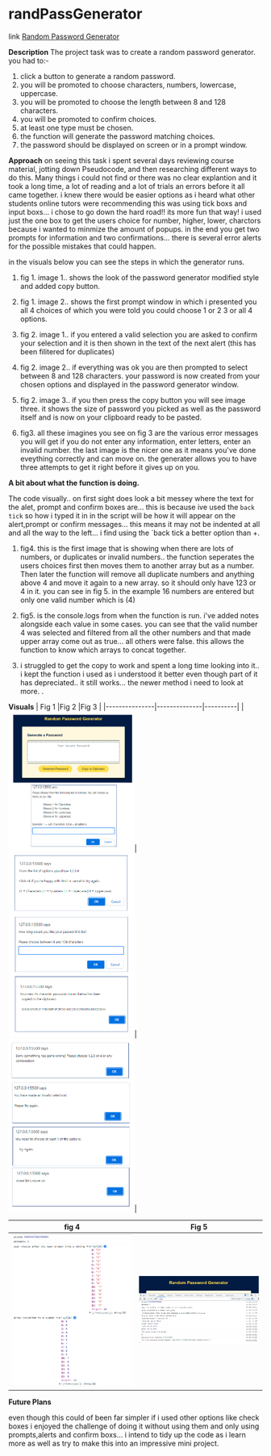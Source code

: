 # randPassGenerator
link [Random Password Generator](https://daveydavey1901.github.io/randPassGenerator/)


**Description**
The project task was to create a random password generator. 
you had to:-
1. click a button to generate a random password.
2. you will be promoted to choose characters, numbers, lowercase, uppercase.
3. you will be promoted to choose the length between 8 and 128 characters.
4. you will be promoted to confirm choices.
5. at least one type must be chosen.
6. the function will generate the password matching choices. 
7. the password should be displayed on screen or in a prompt window.

**Approach**
on seeing this task i spent several days reviewing course material, jotting down Pseudocode, and then researching different ways to do this.  Many things i could not find or there was no clear explantion and it took a long time, a lot of reading and a lot of trials an errors before it all came together.  i knew there would be easier options as i heard what other students online tutors were recommending this was using tick boxs and input boxs... i chose to go down the hard road!! its more fun that way! i used just the one box to get the users choice for number, higher, lower, charctors because i wanted to minmize the amount of popups. in the end you get two prompts for information and two confirmations... there is several error alerts for the possible mistakes that could happen. 

in the visuals below you can see the steps in which the generator runs.  

1.  fig 1. image 1.. shows the look of the password generator modified style and added copy button.
  
2.  fig 1. image 2.. shows the first prompt window in which i presented you all 4 choices of which you were told you could choose 1 or 2 3 or all 4 options.
  
3.  fig 2. image 1.. if you entered a valid selection you are asked to confirm your selection and it is then shown in the text of the next alert  (this has been filitered for                        duplicates)
 
4.  fig 2. image 2.. if everything was ok you are then prompted to select between 8 and 128 characters.  your password is now created from your chosen options and displayed in                        the password generator window.
  
5.  fig 2. image 3.. if you then press the copy button you will see image three.  it shows the size of password you picked as well as the password itself and is now on your                          clipboard ready to be pasted.
  
6.  fig3. all these imagines you see on fig 3 are the various error messages you will get if you do not enter any information, enter letters, enter an invalid number. the last             image is the nicer one as it means you've done eveything correctly and can move on. the generater allows you to have three attempts to get it right before it gives up           on you.
 
**A bit about what the function is doing.**

The code visually..  on first sight does look a bit messey where the text for the alet, prompt and confirm boxes are... this is because ive used the `back tick` so how i typed   it in in the script will be how it will appear on the alert,prompt or confirm messages... this means it may not be indented at all and all the way to the left... i find using the `back tick a better option than +.

1.  fig4. this is the first image that is showing when there are lots of numbers, or duplicates or invalid numbers.. the function seperates the users choices first then moves them to another array but as a number.  Then later the function will remove all duplicate numbers and anything above 4 and move it again to a new array.  so it should only have 123 or 4 in it. you can see in fig 5.  in the example 16 numbers are entered but only one valid number which is (4)

2.  fig5.  is the console.logs from when the function is run.  i've added notes alongside each value in some cases. you can see that the valid number 4 was selected and filtered from all the other numbers and that made upper array come out as true... all others were false.  this allows the function to know which arrays to concat together.

3. i struggled to get the copy to work and spent a long time looking into it.. i kept the function i used as i understood it better even though part of it has depreciated.. it still works... the newer method i need to look at more.
. 


**Visuals**
| Fig 1         |Fig 2         |Fig 3     |
|---------------|--------------|----------|
|<img src="img/r_pwd_one.png" width="250">|<img src="img/r_pwd_two.png" width="250">|<img src="img/r_pwd_three.png" width="250">|




|fig 4 |Fig 5|
|------|-----|
|<img src="img/log_one.png" width="250">|<img src="img/log_two.png" width="250">|


**Future Plans**

even though this could of been far simpler if i used other options like check boxes i enjoyed the challenge of doing it without using them and only using prompts,alerts and confirm boxs... i intend to tidy up the code as i learn more as well as try to make this into an impressive mini project.

